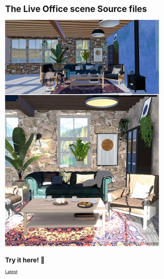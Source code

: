 # The Live Office scene Source files

![Design preview](./design/screen.jpg)
![Design preview](./design/screen_2.jpg)

## Try it here! 👋

[Latest](https://www.jeanclaudestephane.com/theliveOffice/scene_1/4/)